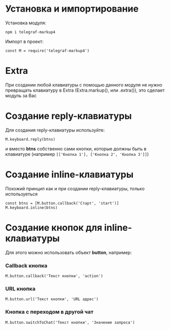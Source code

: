 # Установка и импортирование

Установка модуля:

```npm i telegraf-markup4```

Импорт в проект:

```const M = require('telegraf-markup4')```

# Extra

При создании любой клавиатуры с помощью данного модуля не нужно превращать клавиатуру в Extra (Extra.markup(), или .extra()), это сделает модуль за Вас

# Создание reply-клавиатуры

Для создания reply-клавиатуры используйте:

```M.keyboard.reply(btns)```

и вместо **btns** собственно сами кнопки, которые должны быть в клавиатуре (например `[['Кнопка 1'], ['Кнопка 2', 'Кнопка 3']]`)

# Создание inline-клавиатуры

Похожий принцип как и при создании reply-клавиатуры, только используеться

```
const btns = [M.button.callback('Старт', 'start')]
M.keyboard.inline(btns)
```

# Создание кнопок для inline-клавиатуры

Для этого можно использовать объект **button**, например:

### Callback кнопка

`M.button.callback('Текст кнопки', 'action')`

### URL кнопка

`M.button.url('Текст кнопки', 'URL адрес')`

### Кнопка с переходом в другой чат

`M.button.switchToChat('Текст кнопки', 'Значение запроса')`
